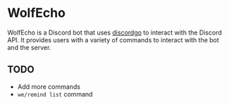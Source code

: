 # WolfEcho

WolfEcho is a Discord bot that uses [discordgo](https://github.com/bwmarrin/discordgo/tree/master) to interact with the Discord API. It provides users with a variety of commands to interact with the bot and the server.


## TODO
- Add more commands
- `we/remind list` command

